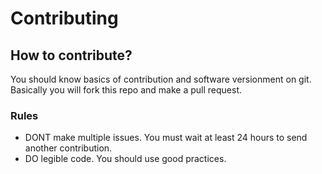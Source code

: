 # Contributing
## How to contribute?

You should know basics of contribution and software versionment on git. 
Basically you will fork this repo and make a pull request.

### Rules

* DONT make multiple issues. You must wait at least 24 hours to send another contribution.
* DO legible code. You should use good practices.